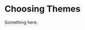 [title]: # (Choosing Themes)
[tags]: # (XXX)
[priority]: # (2005)
# Choosing Themes
Something here.
